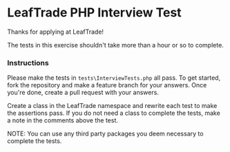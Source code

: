 # LeafTrade PHP Interview Test

Thanks for applying at LeafTrade!

The tests in this exercise shouldn't take more than a hour or so to complete.

### Instructions

Please make the tests in `tests\InterviewTests.php` all pass. To get started, fork the repository and make a feature branch for your answers. Once you're done, create a pull request with your answers.  

Create a class in the LeafTrade namespace and rewrite each test to make the assertions pass. If you do not need a class to complete the tests, make a note in the comments above the test. 

NOTE: You can use any third party packages you deem necessary to complete the tests. 